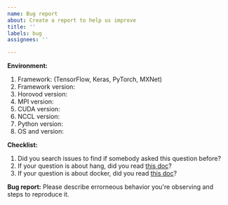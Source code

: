 ```yaml
---
name: Bug report
about: Create a report to help us improve
title: ''
labels: bug
assignees: ''

---
```


**Environment:**
1. Framework: (TensorFlow, Keras, PyTorch, MXNet)
2. Framework version:
3. Horovod version:
4. MPI version:
5. CUDA version:
6. NCCL version:
7. Python version:
8. OS and version:

**Checklist:**
1. Did you search issues to find if somebody asked this question before?
2. If your question is about hang, did you read [this doc](https://github.com/horovod/horovod/blob/master/docs/running.rst)?
3. If your question is about docker, did you read [this doc](https://github.com/horovod/horovod/blob/master/docs/docker.rst)?

**Bug report:**
Please describe errorneous behavior you're observing and steps to reproduce it.

